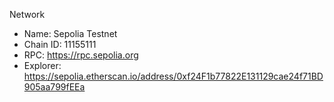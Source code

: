 Network
- Name: Sepolia Testnet
- Chain ID: 11155111
- RPC: https://rpc.sepolia.org
- Explorer: https://sepolia.etherscan.io/address/0xf24F1b77822E131129cae24f71BD905aa799fEEa
